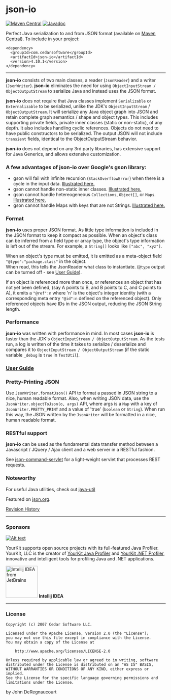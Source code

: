 json-io
=======
<!--[![Build Status](https://travis-ci.org/jdereg/json-io.svg?branch=master)](https://travis-ci.org/jdereg/json-io) -->
[![Maven Central](https://maven-badges.herokuapp.com/maven-central/com.cedarsoftware/json-io/badge.svg)](https://maven-badges.herokuapp.com/maven-central/com.cedarsoftware/json-io)
[![Javadoc](https://javadoc.io/badge/com.cedarsoftware/json-io.svg)](http://www.javadoc.io/doc/com.cedarsoftware/json-io)

Perfect Java serialization to and from JSON format (available on [Maven Central](http://search.maven.org/#search%7Cga%7C1%7Cjson-io)). To include in your project:

    <dependency>
      <groupId>com.cedarsoftware</groupId>
      <artifactId>json-io</artifactId>
      <version>4.10.1</version>
    </dependency>
___
**json-io** consists of two main classes, a reader (`JsonReader`) and a writer (`JsonWriter`).  **json-io** eliminates 
the need for using `ObjectInputStream / ObjectOutputStream` to serialize Java and instead uses the JSON format.

**json-io** does not require that Java classes implement `Serializable` or `Externalizable` to be serialized, 
unlike the JDK's `ObjectInputStream` / `ObjectOutputStream`.  It will serialize any Java object graph into JSON and retain 
complete graph semantics / shape and object types.  This includes supporting private fields, private inner classes 
(static or non-static), of any depth.  It also includes handling cyclic references.  Objects do not need to have 
public constructors to be serialized.  The output JSON will not include `transient` fields, identical to the 
ObjectOutputStream behavior.

**json-io** does not depend on any 3rd party libraries, has extensive support for Java Generics, and allows extensive customization. 

### A few advantages of json-io over Google's gson library:
* gson will fail with infinite recursion (`StackOverflowError`) when there is a cycle in the input data.  [Illustrated here.](https://github.com/jdereg/json-io/blob/master/src/test/java/com/cedarsoftware/util/io/TestGsonNotHandleCycleButJsonIoCan.java) 
* gson cannot handle non-static inner classes. [Illustrated here.](https://github.com/jdereg/json-io/blob/master/src/test/java/com/cedarsoftware/util/io/TestGsonNotHandleStaticInnerButJsonIoCan.java)
* gson cannot handle hetereogeneous `Collections`, `Object[]`, or `Maps`.  [Illustrated here.](https://github.com/jdereg/json-io/blob/master/src/test/java/com/cedarsoftware/util/io/TestGsonNotHandleHeteroCollections.java)
* gson cannot handle Maps with keys that are not Strings. [Illustrated here.](https://github.com/jdereg/json-io/blob/master/src/test/java/com/cedarsoftware/util/io/TestGsonNotHandleMapWithNonStringKeysButJsonIoCan.java)

### Format
**json-io** uses proper JSON format.  As little type information is included in the JSON format to keep it compact as 
possible.  When an object's class can be inferred from a field type or array type, the object's type information is 
left out of the stream.  For example, a `String[]` looks like `["abc", "xyz"]`.

When an object's type must be emitted, it is emitted as a meta-object field `"@type":"package.class"` in the object.  
When read, this tells the JsonReader what class to instantiate.  (`@type` output can be turned off - see [User Guide](/user-guide.md)).

If an object is referenced more than once, or references an object that has not yet been defined, (say A points to B, 
and B points to C, and C points to A), it emits a `"@ref":n` where 'n' is the object's integer identity (with a 
corresponding meta entry `"@id":n` defined on the referenced object).  Only referenced objects have IDs in the JSON 
output, reducing the JSON String length.

### Performance
**json-io** was written with performance in mind.  In most cases **json-io** is faster than the JDK's
 `ObjectInputStream / ObjectOutputStream`.  As the tests run, a log is written of the time it takes to 
 serialize / deserialize and compares it to `ObjectInputStream / ObjectOutputStream` (if the static 
 variable `_debug` is `true` in `TestUtil`).
 
### [User Guide](/user-guide.md)

### Pretty-Printing JSON
Use `JsonWriter.formatJson()` API to format a passed in JSON string to a nice, human readable format.  Also, when writing
JSON data, use the `JsonWriter.objectToJson(o, args)` API, where args is a `Map` with a key of `JsonWriter.PRETTY_PRINT`
and a value of 'true' (`boolean` or `String`).  When run this way, the JSON written by the `JsonWriter` will be formatted
in a nice, human readable format.

### RESTful support
**json-io** can be used as the fundamental data transfer method between a Javascript / JQuery / Ajax client and a web server
in a RESTful fashion.

See [json-command-servlet](https://github.com/jdereg/json-command-servlet) for a light-weight servlet that processes REST requests.

### Noteworthy
For useful Java utilities, check out [java-util](http://github.com/jdereg/java-util)

Featured on [json.org](http://json.org).

[Revision History](/changelog.md)
___
### Sponsors
[![Alt text](https://www.yourkit.com/images/yklogo.png "YourKit")](https://www.yourkit.com/.net/profiler/index.jsp)

YourKit supports open source projects with its full-featured Java Profiler.
YourKit, LLC is the creator of <a href="https://www.yourkit.com/java/profiler/index.jsp">YourKit Java Profiler</a>
and <a href="https://www.yourkit.com/.net/profiler/index.jsp">YourKit .NET Profiler</a>,
innovative and intelligent tools for profiling Java and .NET applications.

<a href="https://www.jetbrains.com/idea/"><img alt="Intellij IDEA from JetBrains" src="https://s-media-cache-ak0.pinimg.com/236x/bd/f4/90/bdf49052dd79aa1e1fc2270a02ba783c.jpg" data-canonical-src="https://s-media-cache-ak0.pinimg.com/236x/bd/f4/90/bdf49052dd79aa1e1fc2270a02ba783c.jpg" width="100" height="100" /></a>
**Intellij IDEA**
___
### License
```
Copyright (c) 2007 Cedar Software LLC.

Licensed under the Apache License, Version 2.0 (the "License");
you may not use this file except in compliance with the License.
You may obtain a copy of the License at

    http://www.apache.org/licenses/LICENSE-2.0

Unless required by applicable law or agreed to in writing, software
distributed under the License is distributed on an "AS IS" BASIS,
WITHOUT WARRANTIES OR CONDITIONS OF ANY KIND, either express or implied.
See the License for the specific language governing permissions and
limitations under the License.
```

by John DeRegnaucourt

